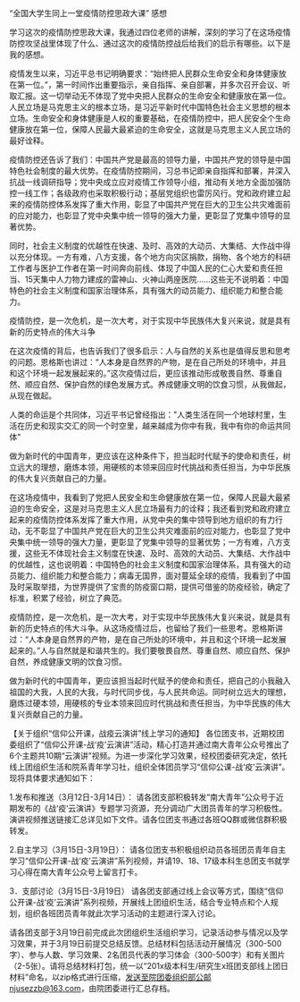 “全国大学生同上一堂疫情防控思政大课” 感想

学习这次的疫情防控思政大课，我通过四位老师的讲解，深刻的学习了在这场疫情防控攻坚战里体现了什么、通过这次的疫情防控战后给我们的启示有哪些。以下是我的感想。

疫情发生以来，习近平总书记明确要求：“始终把人民群众生命安全和身体健康放在第一位。”，第一时间作出重要指示，亲自指挥、亲自部署，并多次召开会议、听取汇报。这一切举动无不体现了党中央把人民群众的生命安全和健康放在第一位。人民立场是马克思主义的根本立场，是习近平新时代中国特色社会主义思想的根本立场。生命安全和身体健康是人权的重要基础，在疫情防控中，把人民安全个生命健康放在第一位，保障人民最大最紧迫的生命安全，这就是马克思主义人民立场的最好诠释。

疫情防控还告诉了我们：中国共产党是最高的领导力量，中国共产党的领导是中国特色社会制度的最大优势。在疫情防控期间，习总书记即亲自指挥和部署，并深入抗战一线调研指导；党中央成立应对疫情工作领导小组，推动有关地方全面加强防控一线工作；各级政府也采取积极行动；基层党组织也雷厉风行。党和政府建立起来的疫情防控体系发挥了重大作用，彰显了中国共产党在巨大的卫生公共灾难面前的应对能力，也彰显了党中央集中统一领导的强大力量，更彰显了党集中领导的显著优势。

同时，社会主义制度的优越性在快速、及时、高效的大动员、大集结、大作战中得以充分体现。一方有难，八方支援，各个地方向灾区捐款，捐物、各个地方的科研工作者与医护工作者在第一时间奔向前线、体现了中国人民的仁心大爱和责任担当、15天集中人力物力建成的雷神山、火神山两座医院......这些无不说明着：中国特色的社会主义制度和国家治理体系，具有强大的动员能力、组织能力和整合能力。

疫情防控，是一次危机，是一次大考，对于实现中华民族伟大复兴来说，就是具有新的历史特点的伟大斗争

在这次疫情的背后，也告诉我们了很多启示：人与自然的关系也是值得反思和思考的问题。恩格斯也讲过：“人本身是自然界的产物，是在自己所处的环境中，并且和这个环境一起发展起来的。”这次疫情过后，更应该推动形成敬畏自然、尊重自然、顺应自然、保护自然的绿色发展方式。养成健康文明的饮食习惯，从我做起，从现在做起。

人类的命运是个共同体，习近平书记曾经指出："人类生活在同一个地球村里，生活在历史和现实交汇的同一个时空里，越来越成为你中有我，我中有你的命运共同体"

做为新时代的中国青年，更应该在这种条件下，担当起时代赋予的使命和责任，树立远大的理想，磨炼本领，用硬核的本领来回应时代挑战和责任担当，为中华民族的伟大复兴贡献自己的力量。



在这场疫情中，我看到了党把人民安全和生命健康放在第一位，保障人民最大最紧迫的生命安全，这是对马克思主义人民立场最有力的诠释；我还看到党和政府建立起来的疫情防控体系发挥了重大作用，从党中央的集中领导到地方组织的有力行动，无不彰显了中国共产党在巨大的卫生公共灾难面前的应对能力，也彰显了党中央集中统一领导的强大力量，更彰显了党集中领导的显著优势；一方有难，八方支援，这些无不体现社会主义制度在快速、及时、高效的大动员、大集结、大作战中的优越性，这也说明着：中国特色的社会主义制度和国家治理体系，具有强大的动员能力、组织能力和整合能力；病毒无国界，面对蔓延全球的疫情，我看到了中国及时采取举措，为世界提供了宝贵的防疫窗口期，提供可借鉴的防疫经验，确定了标准，积累了经验，树立了典范。

疫情防控，是一次危机，是一次大考，对于实现中华民族伟大复兴来说，就是具有新的历史特点的伟大斗争。从这场疫情过后，也留给了我们一些思考。恩格斯讲过：“人本身是自然界的产物，是在自己所处的环境中，并且和这个环境一起发展起来的。”人与自然就是和谐共生的。我们要敬畏自然、尊重自然、顺应自然、保护自然，养成健康文明的饮食习惯。

做为新时代的中国青年，更应该担当起时代赋予的使命和责任，把自己的小我融入祖国的大我，人民的大我，与时代同步伐，与人民共命运。同时树立远大的理想，磨炼过硬本领，用硬核的专业本领来回应时代挑战和责任担当，为中华民族的伟大复兴贡献自己的力量。

【关于组织“信仰公开课，战疫云演讲”线上学习的通知】
各位团支书，近期校团委组织了“信仰公开课-战‘疫’云演讲”活动，精心打造并通过南大青年公众号推出了6个主题共10期“云演讲”视频。为进一步深化学习效果，经校团委研究决定，依托线上团组织生活和院系青年学习社，组织全体团员学习“信仰公课-战‘疫’云演讲”。现将具体要求通知如下：

1.发布和推送（3月12日-3月14日）：
请各团支部积极转发“南大青年”公众号于近期发布的《战‘疫’云演讲》专题学习资源，充分调动广大团员青年的学习积极性。演讲视频推送链接汇总详见如下文件。请各位团支书通过各班QQ群或微信群积极转发。

2.自主学习（3月15日-3月19日）：
请各位团支书积极组织动员各班团员青年自主学习“信仰公开课-战‘疫’云演讲”系列视频，并请19、18、17级本科生总团支书就学习心得在南大青年公众号上留言打卡。

3．支部讨论（3月15日-3月19日）
请各团支部通过线上会议等方式，围绕“信仰公开课-战‘疫’云演讲”系列视频，开展线上团组织生活，结合专业特点和个人规划，组织各班团员青年就此次学习活动的主题进行深入讨论。

请各团支部于3月19日前完成此次团组织生活组织学习，记录活动参与情况以及学习效果，并于3月19日前提交总结反馈。总结材料包括活动开展情况（300-500字）、参与人数、学习效果、2名团员代表的学习体会（300-500字）和有关图片（2-5张）。请将总结材料打包，统一以“201x级本科生/研究生x班团支部线上团日材料”命名，以zip格式进行压缩，发送至院团委组织部公邮njusezzb@163.com，由院团委进行汇总存档。